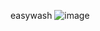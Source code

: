 easywash
![image](https://github.com/siihasann/EasyWash/assets/113667539/2a7b7ba2-1408-40a7-8c92-2f6c85e69bf4)
